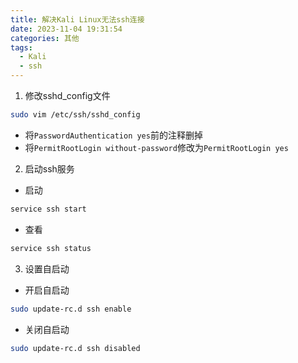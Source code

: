 ```yaml
---
title: 解决Kali Linux无法ssh连接
date: 2023-11-04 19:31:54
categories: 其他
tags:
  - Kali
  - ssh
---
```


1. 修改sshd_config文件

```bash
sudo vim /etc/ssh/sshd_config
```

* 将`PasswordAuthentication yes`前的注释删掉
* 将`PermitRootLogin without-password`修改为`PermitRootLogin yes`

2. 启动ssh服务

* 启动

```bash
service ssh start
```

* 查看

```bash
service ssh status
```

3. 设置自启动

* 开启自启动

```bash
sudo update-rc.d ssh enable
```

* 关闭自启动

```bash
sudo update-rc.d ssh disabled
```



